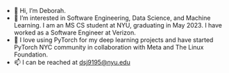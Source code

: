 - 👋 Hi, I’m Deborah.
- 👀 I’m interested in Software Engineering, Data Science, and Machine Learning. I am an MS CS student at NYU, graduating in May 2023. I have worked as a Software Engineer at Verizon. 
- 🌱 I love using PyTorch for my deep learning projects and have started PyTorch NYC community in collaboration with Meta and The Linux Foundation.
- 📫 I can be reached at dsj9195@nyu.edu

<!---
isthatdebbiej/isthatdebbiej is a ✨ special ✨ repository because its `README.md` (this file) appears on your GitHub profile.
You can click the Preview link to take a look at your changes.
--->

